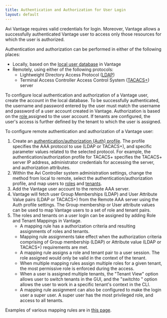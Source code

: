 ```yaml
---
title: Authentication and Authorization for User Login
layout: default
---
```

Avi Vantage requires valid credentials for login. Moreover, Vantage allows a successfully authenticated Vantage user to access only those resources for which the user is authorized.

Authentication and authorization can be performed in either of the following places:

* Locally, based on the <a href="user-accounts">local user database</a> in Vantage
* Remotely, using either of the following protocols:  
    * Lightweight Directory Access Protocol (<a href="ldap-authentication">LDAP</a>)
    * Terminal Access Controller Access Control System (<a href="tacacs-for-avi-vantage-users">TACACS+</a>) server 

To configure local authentication and authorization of a Vantage user, create the account in the local database. To be successfully authenticated, the username and password entered by the user must match the username and password of a user account created in Vantage. Authorization is based on the <a href="user-account-roles">role </a>assigned to the user account. If tenants are configured, the user's access is further defined by the tenant to which the user is assigned.

To configure remote authentication and authorization of a Vantage user:

1. Create an <a href="auth-profile">authentication/authorization (Auth) profile</a>. The profile specifies the AAA protocol to use (LDAP or TACACS+), and specific parameter values related to the selected protocol. For example, the authentication/authorization profile for TACACS+ specifies the TACACS+ server IP address, administrator credentials for accessing the server, and authorization attributes.
1. Within the Avi Controller system administration settings, change the method from local to remote, select the authentication/authorization profile, and map users to <a href="user-account-roles">roles</a> and <a href="tenants">tenants</a>.
1. Add the Vantage user account to the remote AAA server.
1. Vantage will fetch user Group Memberships (LDAP) and User Attribute Value pairs (LDAP or TACACS+) from the Remote AAA server using the Auth profile settings. The Group membership or User attribute values can be used to map Vantage users to a set of role and tenant pairs.
1. The roles and tenants on a user login can be assigned by adding Role and Tenant Mappings in Vantage.  
    * A mapping rule has a authorization criteria and resulting assignments of roles and tenants.
    * Mapping rule assignments take effect when the authorization criteria comprising of Group membership (LDAP) or Attribute value (LDAP or TACACS+) requirements are met.
    * A mapping rule assigns a role and tenant pair to a user session. The role assigned would only be valid in the context of the tenant.
    * When multiple mapping rules assign multiple roles for a given tenant, the most permissive role is enforced during the access.
    * When a user is assigned multiple tenants, the "Tenant View" option allows user to switch tenants in the GUI, and the "switchto <tenant>" option allows the user to work in a specific tenant's context in the CLI.
    * A mapping rule assignment can also be configured to make the login user a super user. A super user has the most privileged role, and access to all tenants. 

Examples of various mapping rules are in <a href="authorization-tenant-and-role-mapping-examples">this page</a>.

 

 
</tenant>